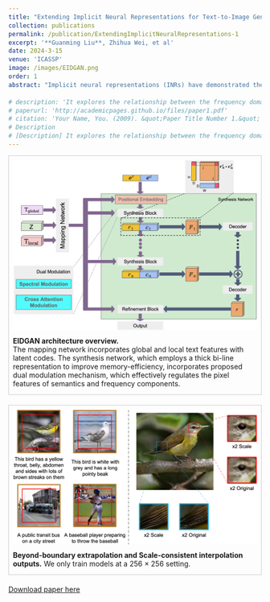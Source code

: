 ```yaml
---
title: "Extending Implicit Neural Representations for Text-to-Image Generation"
collection: publications
permalink: /publication/ExtendingImplicitNeuralRepresentations-1
excerpt: '**Guanming Liu**, Zhihua Wei, et al'
date: 2024-3-15
venue: 'ICASSP'
image: /images/EIDGAN.png
order: 1
abstract: "Implicit neural representations (INRs) have demonstrated their effectiveness in continuous modeling for image signals. However, INRs typically operate in a continuous space, which makes it difficult to integrate the discrete symbols and structures inherent in human language. Despite this, text features carry rich semantic information that is helpful for visual representations, alleviating the demand of INR-based generative models for improvement in diverse datasets. To this end, we propose EIDGAN, an Efficient scale-Invariant Dual-modulated generative adversarial network, extending INRs for text-to-image generation while balancing network's representation power and computation costs. The spectral modulation utilizes Fourier transform to introduce global sentence information into the channel-wise frequency domain of image features. The cross attention modulation, as second-order polynomials incorporating the style codes, introduces local word information while recursively increasing the expressivity of a synthesis network. Benefiting from the column-row entangled bi-line design, EIDGAN enables text-guided generation of any-scale images and semantic extrapolation beyond image boundaries. We conduct experiments on text-to-image tasks based on MS-COCO and CUB datasets, demonstrating competitive performance on INR-based methods."

# description: 'It explores the relationship between the frequency domain representation of continuous image signals and the discrete textual features using the CLIP model. Specifically, we employ the StyleGAN architecture and introduce innovative techniques such as frequency modulation and cross-attention modulation to incorporate the features of sentences and words. As an INR-based GAN, our model exhibits characteristics such as extrapolation beyond image boundaries and arbitrary image resolution generation.'
# paperurl: 'http://academicpages.github.io/files/paper1.pdf'
# citation: 'Your Name, You. (2009). &quot;Paper Title Number 1.&quot; <i>Journal 1</i>. 1(1).'
# Description
# [Description] It explores the relationship between the frequency domain representation of continuous image signals and the discrete textual features using the CLIP model. Specifically, we employ the StyleGAN architecture and introduce innovative techniques such as frequency modulation and cross-attention modulation to incorporate the features of sentences and words. As an INR-based GAN, our model exhibits characteristics such as extrapolation beyond image boundaries and arbitrary image resolution generation.
---
```




<div style="border: 1px solid #ccc; padding: 8px; margin-bottom: 20px;">
  <img src="/images/EIDGAN.png" alt="EIDGAN">
  <br>
  <p style="margin-top: 10px;margin-bottom: 5px;"> 
  <strong>EIDGAN architecture overview. </strong> <br style="margin-bottom: 10px;"> The mapping network incorporates global and local text features with latent codes. The synthesis network, which employs a thick bi-line representation to improve memory-efficiency, incorporates proposed dual modulation mechanism, which effectively regulates the pixel features of semantics and frequency components.</p>
</div>

<div style="border: 1px solid #ccc; padding: 8px; margin-bottom: 20px;">
  <img src="/images/Extrapolation and interpolation results.png" alt="Results">
  <br>
  <p style="margin-top: 10px;margin-bottom: 5px;"> <strong>Beyond-boundary extrapolation and Scale-consistent interpolation outputs.</strong> We only train models at a 256 × 256 setting.</p>
</div>

<!-- This paper is about the number 1. The number 2 is left for future work. -->

[Download paper here](http://landian60.github.io/files/icassp24_ming_final.pdf)

<!-- Recommended citation: Your Name, You. (2009). "Paper Title Number 1." <i>Journal 1</i>. 1(1). -->
